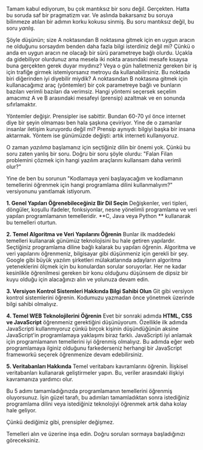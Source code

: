 Tamam kabul ediyorum, bu çok mantıksız bir soru değil. Gerçekten. Hatta bu soruda saf bir pragmatizm var. Ve aslında bakarsanız bu soruya bilinmeze atılan bir adımın korku kokusu sinmiş. Bu soru mantıksız değil, bu soru *yanlış.*

Şöyle düşünün; size A noktasından B noktasına gitmek için en uygun aracın ne olduğunu sorsaydım benden daha fazla bilgi isterdiniz değil mi? Çünkü o anda en uygun aracın ne olacağı bir sürü parametreye bağlı olurdu. Uçakla da gidebiliyor olurdunuz ama mesela iki nokta arasındaki mesafe kısaysa buna gerçekten gerek duyar mıydınız? Veya o gün halletmeniz gereken bir iş için trafiğe girmek istemiyorsanız metroyu da kullanabilirsiniz. Bu noktada biri diğerinden iyi diyebilir miydik?  A noktasından B noktasına gitmek için kullanacağımız araç (yöntemler) bir çok parametreye bağlı ve bunların bazıları verimli bazıları da verimsiz. Hangi yöntemi seçersek seçelim amacımız A ve B arasındaki mesafeyi (prensip) azaltmak ve en sonunda sıfırlamaktır.

Yöntemler değişir. Prensipler ise sabittir. Bundan 60-70 yıl önce internet diye bir şeyin olmaması ben hala şaşkına çeviriyor. Yine de o zamanlar insanlar iletişim kuruyordu değil mi? Prensip aynıydı: bilgiyi başka bir insana aktarmak. Yöntem ise günümüzde değişti: artık interneti kullanıyoruz.

O zaman *yazılıma* başlamanız için seçtiğiniz dilin bir önemi yok. Çünkü bu soru zaten yanlış bir soru. Doğru bir soru şöyle olurdu: "Falan Filan problemini çözmek için hangi yazılım araçlarını kullansam daha verimli olur?"

Yine de ben bu sorunun "Kodlamaya yeni başlayacağım ve kodlamanın temellerini öğrenmek için hangi programlama dilini kullanmalıyım?"  versiyonunu yanıtlamak istiyorum.
  
**1. Genel Yapıları Öğrenebileceğiniz Bir Dil Seçin**
Değişkenler, veri tipleri, döngüler, koşullu ifadeler, fonksiyonlar, nesne yönelimli programlama ve veri yapıları programlamanın temelleridir. 
**C, Java veya Python ** kullanarak bu temelleri oturtun.

**2. Temel Algoritma ve Veri Yapılarını Öğrenin**
Bunlar ilk maddedeki temelleri kullanarak günümüz teknolojisini bu hale getiren yapılardır. Seçtiğiniz programlama diline bağlı kalarak bu yapıları öğrenin. Algoritma ve veri yapılarını öğrenmeniz, bilgisayar gibi düşünmeniz için gerekli bir şey. Google gibi büyük yazılım şirketleri mülakatlarında adayların algoritma yeteneklerini ölçmek için bu konulardan sorular soruyorlar. Her ne kadar kesinlikle öğrenilmesi gereken bir konu olduğunu düşünsem de dipsiz bir kuyu olduğu için alacağınızı alın ve yolunuza devam edin.

**3. Versiyon Kontrol Sistemleri Hakkında Bilgi Sahibi Olun**
Git gibi versiyon kontrol sistemlerini öğrenin. Kodumuzu yazmadan önce yönetmek üzerinde bilgi sahibi olmalıyız.

**4. Temel WEB Teknolojilerini Öğrenin**
Evet bir sonraki adımda **HTML, CSS ve JavaScript** öğrenmeniz gerektiğini düşünüyorum. Özellikle ilk adımda JavaScripti kullanmıyoruz çünkü birçok kişinin düşündüğünün aksine JavaScript'in programlamaya yaklaşımı biraz farklı. JavaScripti iyi anlamak için programlamanın temellerini iyi öğrenmiş olmalıyız. Bu adımda eğer web programlamaya ilginiz olduğunu farkederseniz herhangi bir JavaScript frameworkü seçerek öğrenmenize devam edebilirsiniz.

**5. Veritabanları Hakkında**
Temel veritabanı kavramlarını öğrenin. İlişkisel veritabanları kullanarak geliştirmeler yapın. Bu, veriler arasındaki ilişkiyi kavramanıza yardımcı olur.

Bu 5 adımı tamamladığınızda programlamanın temellerini öğrenmiş oluyorsunuz. İşin güzel tarafı, bu adımları tamamladıktan sonra istediğiniz programlama dilini veya istediğiniz teknolojiyi öğrenmek artık daha kolay hale geliyor.

Çünkü dediğimiz gibi, prensipler değişmez.

Temelleri alın ve üzerine inşa edin. Doğru soruları sormaya başladığınızı göreceksiniz. 